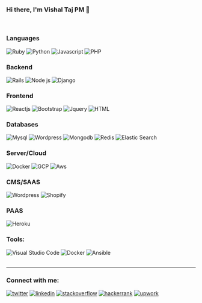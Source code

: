 ### Hi there, I'm Vishal Taj PM 👋



<br />

### Languages

![Ruby](https://img.icons8.com/fluency/32/000000/ruby-programming-language.png)
![Python](https://img.icons8.com/color/32/000000/python--v1.png)
![Javascript](https://img.icons8.com/color/32/000000/javascript--v1.png)
![PHP](https://img.icons8.com/officel/32/000000/php-logo.png)

### Backend
![Rails](https://img.icons8.com/windows/32/cd2f2a/ruby-on-rails.png) 
![Node js](https://img.icons8.com/windows/32/4cac79/nodejs.png)
![Django](https://img.icons8.com/material-outlined/32/4cac79/django.png)

### Frontend
![Reactjs](https://img.icons8.com/office/32/000000/react.png)
![Bootstrap](https://img.icons8.com/color/32/000000/bootstrap.png)
![Jquery](https://img.icons8.com/ios-filled/32/ffffff/jquery.png)
![HTML](https://img.icons8.com/color/32/ffffff/html.png)

### Databases

![Mysql](https://img.icons8.com/color/32/000000/mysql.png)
![Wordpress](https://img.icons8.com/color/32/000000/postgresql.png)
![Mongodb](https://img.icons8.com/color/32/000000/mongodb.png)
![Redis](https://img.icons8.com/color/32/000000/redis.png)
![Elastic Search](https://img.icons8.com/color/32/000000/elasticsearch.png)

### Server/Cloud

![Docker](https://img.icons8.com/color/32/000000/nginx.png)
![GCP](https://img.icons8.com/color/32/000000/google-cloud-platform.png)
![Aws](https://img.icons8.com/color/32/fffff/amazon-web-services.png)

### CMS/SAAS
![Wordpress](https://img.icons8.com/color/32/000000/wordpress.png)
![Shopify](https://img.icons8.com/color/32/000000/shopify.png)

### PAAS

![Heroku](https://img.icons8.com/color/32/000000/heroku.png)

### Tools:

![Visual Studio Code](https://img.icons8.com/color/32/000000/visual-studio-code-2019.png)
![Docker](https://img.icons8.com/color/32/000000/docker.png)
![Ansible](https://img.icons8.com/color/32/000000/ansible.png)
<br />
<br />

---
### Connect with me:

[![twitter](https://img.icons8.com/color/32/000000/twitter--v2.png)](https://twitter.com/vishaltajpm)
[![linkedin](https://img.icons8.com/color/32/000000/linkedin.png)](https://www.linkedin.com/in/vishaltajpm/)
[![stackoverflow](https://img.icons8.com/color/32/000000/stackoverflow.png)](https://stackoverflow.com/users/3422357/vishal-taj-pm)
[![hackerrank](https://img.icons8.com/windows/32/ffffff/hackerrank.png)](https://www.hackerrank.com/vishaltajpm)
[![upwork](https://img.icons8.com/ios/32/14a800/upwork.png)](https://www.upwork.com/freelancers/~0195290cec8aeb62b6)
